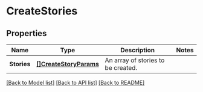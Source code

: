 # CreateStories

## Properties

Name | Type | Description | Notes
------------ | ------------- | ------------- | -------------
**Stories** | [**[]CreateStoryParams**](CreateStoryParams.md) | An array of stories to be created. | 

[[Back to Model list]](../README.md#documentation-for-models) [[Back to API list]](../README.md#documentation-for-api-endpoints) [[Back to README]](../README.md)


